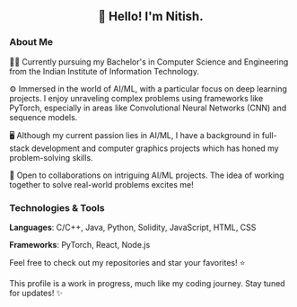 <h2 align="center">👋 Hello! I'm Nitish.</h2>

### About Me

👨‍🎓 Currently pursuing my Bachelor's in Computer Science and Engineering from the Indian Institute of Information Technology.

⚙️ Immersed in the world of AI/ML, with a particular focus on deep learning projects. I enjoy unraveling complex problems using frameworks like PyTorch, especially in areas like Convolutional Neural Networks (CNN) and sequence models.

🖥️ Although my current passion lies in AI/ML, I have a background in full-stack development and computer graphics projects which has honed my problem-solving skills.

🤝 Open to collaborations on intriguing AI/ML projects. The idea of working together to solve real-world problems excites me!

### Technologies & Tools

  **Languages**: C/C++, Java, Python, Solidity, JavaScript, HTML, CSS
  
  **Frameworks**: PyTorch, React, Node.js

Feel free to check out my repositories and star your favorites! ⭐

This profile is a work in progress, much like my coding journey. Stay tuned for updates! ✨

<!--
**Nitish-N07/Nitish-N07** is a ✨ _special_ ✨ repository because its `README.md` (this file) appears on your GitHub profile.

Here are some ideas to get you started:

- 🔭 I’m currently working on ...
- 🌱 I’m currently learning ...
- 👯 I’m looking to collaborate on ...
- 🤔 I’m looking for help with ...
- 💬 Ask me about ...
- 📫 How to reach me: ...
- 😄 Pronouns: ...
- ⚡ Fun fact: ...
-->
